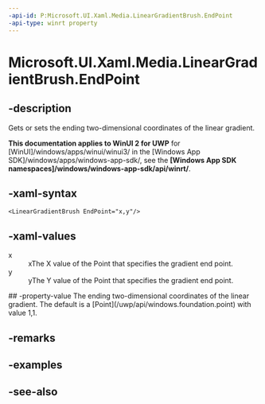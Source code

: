 ```yaml
---
-api-id: P:Microsoft.UI.Xaml.Media.LinearGradientBrush.EndPoint
-api-type: winrt property
---
```


<!-- Property syntax
public Windows.Foundation.Point EndPoint { get;  set; }
-->

# Microsoft.UI.Xaml.Media.LinearGradientBrush.EndPoint

## -description
Gets or sets the ending two-dimensional coordinates of the linear gradient.

**This documentation applies to WinUI 2 for UWP** for [WinUI]/windows/apps/winui/winui3/ in the [Windows App SDK]/windows/apps/windows-app-sdk/, see the **[Windows App SDK namespaces]/windows/windows-app-sdk/api/winrt/**.

## -xaml-syntax
```xaml
<LinearGradientBrush EndPoint="x,y"/>
```


## -xaml-values
<dl><dt>x</dt><dd>xThe X value of the Point that specifies the gradient end point.</dd>
<dt>y</dt><dd>yThe Y value of the Point that specifies the gradient end point.</dd>
</dl>
## -property-value
The ending two-dimensional coordinates of the linear gradient. The default is a [Point](/uwp/api/windows.foundation.point) with value 1,1.

## -remarks

## -examples

## -see-also
